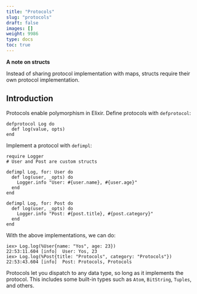 ```yaml
---
title: "Protocols"
slug: "protocols"
draft: false
images: []
weight: 9986
type: docs
toc: true
---
```


**A note on structs**

Instead of sharing protocol implementation with maps, structs require their own protocol implementation.

## Introduction
Protocols enable polymorphism in Elixir. Define protocols with `defprotocol`:

    defprotocol Log do
      def log(value, opts)
    end
Implement a protocol with `defimpl`:
    
    require Logger
    # User and Post are custom structs
    
    defimpl Log, for: User do
      def log(user, _opts) do
        Logger.info "User: #{user.name}, #{user.age}"
      end
    end

    defimpl Log, for: Post do
      def log(user, _opts) do
        Logger.info "Post: #{post.title}, #{post.category}"
      end
    end

With the above implementations, we can do:

    iex> Log.log(%User{name: "Yos", age: 23})
    22:53:11.604 [info]  User: Yos, 23
    iex> Log.log(%Post{title: "Protocols", category: "Protocols"})
    22:53:43.604 [info]  Post: Protocols, Protocols

Protocols let you dispatch to any data type, so long as it implements the protocol. This includes some built-in types such as `Atom`, `BitString`, `Tuples`, and others.



